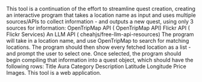 This tool is a continuation of the effort to streamline quest creation, creating an interactive program that takes a location name as input and uses multiple sources/APIs to collect information - and outputs a new quest, using only 3 sources for information:
OpenTripMap API ( OpenTripMap API)
Flickr API ( Flickr Services)
An LLM API ( cheahjs/free-llm-api-resources)
The program will take in a location name, and use OpenTripMap to search for matching locations. The program should then show every fetched location as a list - and prompt the user to select one. Once selected, the program should begin compiling that information into a quest object, which should have the following rows:
Title
Aura
Category
Description
Latitude
Longitude
Price
Images.
This tool is a web application.

